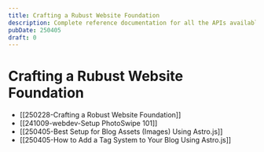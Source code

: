 ```yaml
---
title: Crafting a Rubust Website Foundation
description: Complete reference documentation for all the APIs available in our platform.
pubDate: 250405
draft: 0
---
```


# Crafting a Rubust Website Foundation

- [[250228-Crafting a Robust Website Foundation]]
- [[241009-webdev-Setup PhotoSwipe 101]]
- [[250405-Best Setup for Blog Assets (Images) Using Astro.js]]
- [[250405-How to Add a Tag System to Your Blog Using Astro.js]]